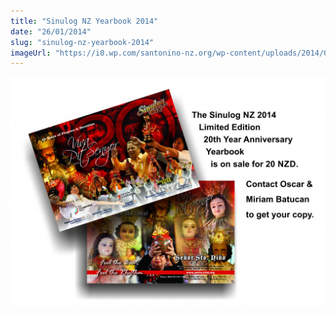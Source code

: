 ```yaml
---
title: "Sinulog NZ Yearbook 2014"
date: "26/01/2014"
slug: "sinulog-nz-yearbook-2014"
imageUrl: "https://i0.wp.com/santonino-nz.org/wp-content/uploads/2014/01/booksale-1024x744.jpg?resize=1024%2C744"
---
```


[![booksale](assets\images\booksale-1024x744.jpg)](https://i0.wp.com/santonino-nz.org/wp-content/uploads/2014/01/booksale.jpg)